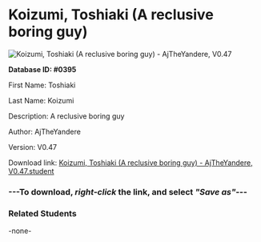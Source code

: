 # Koizumi, Toshiaki (A reclusive boring guy)

<img src="Files/Koizumi, Toshiaki (A reclusive boring guy).png" title="Koizumi, Toshiaki (A reclusive boring guy) - AjTheYandere, V0.47">

**Database ID: #0395**

First Name: Toshiaki

Last Name: Koizumi

Description: A reclusive boring guy

Author: AjTheYandere

Version: V0.47

Download link: <a href="https://raw.githubusercontent.com/Arbiter1223/Daigaku-Gurashi-Custom-Students/master/Files/Student Files/Koizumi%2C%20Toshiaki%20(A%20reclusive%20boring%20guy)%20-%20AjTheYandere%2C%20V0.47.student">Koizumi, Toshiaki (A reclusive boring guy) - AjTheYandere, V0.47.student</a>

### ---**To download, _right-click_ the link, and select _"Save as"_**---

### Related Students

-none-
